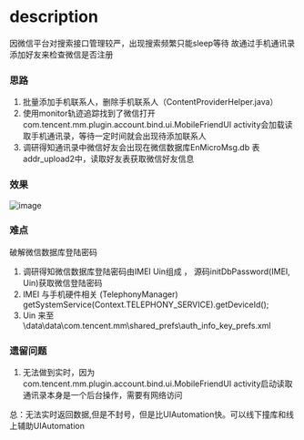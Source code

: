 # description
   因微信平台对搜索接口管理较严，出现搜索频繁只能sleep等待
   故通过手机通讯录添加好友来检查微信是否注册
   
### 思路
1. 批量添加手机联系人，删除手机联系人（ContentProviderHelper.java）
2. 使用monitor轨迹追踪找到了微信打开 com.tencent.mm.plugin.account.bind.ui.MobileFriendUI activity会加载读取手机通讯录，等待一定时间就会出现待添加联系人
3. 调研得知通讯录中微信好友会出现在微信数据库EnMicroMsg.db 表addr_upload2中，读取好友表获取微信好友信息


### 效果
   ![image](https://github.com/langgithub/wechat_check_friend_by_contact/blob/master/wx.gif)


### 难点 
破解微信数据库登陆密码
1. 调研得知微信数据库登陆密码由IMEI Uin组成 ， 源码initDbPassword(IMEI, Uin)获取微信登陆密码
2. IMEI 与手机硬件相关 (TelephonyManager) getSystemService(Context.TELEPHONY_SERVICE).getDeviceId();
3. Uin 来至\data\data\com.tencent.mm\shared_prefs\auth_info_key_prefs.xml

### 遗留问题
1. 无法做到实时，因为com.tencent.mm.plugin.account.bind.ui.MobileFriendUI activity启动读取通讯录本身是一个后台操作，需要有网络访问



总：无法实时返回数据,但是不封号，但是比UIAutomation快。可以线下撞库和线上辅助UIAutomation



